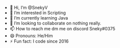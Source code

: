 - 👋 Hi, I’m @SnekyV
- 👀 I’m interested in Scripting
- 🌱 I’m currently learning Java
- 💞️ I’m looking to collaborate on nothing really.
- 📫 How to reach me dm me on discord Sneky#0375
- 😄 Pronouns: He/Him
- ⚡ Fun fact: I code since 2016

<!---
SnekyV/SnekyV is a ✨ special ✨ repository because its `README.md` (this file) appears on your GitHub profile.
You can click the Preview link to take a look at your changes.
--->
